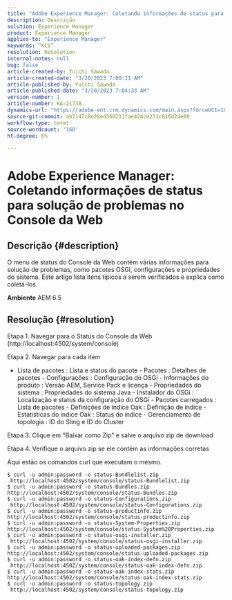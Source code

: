 ```yaml
---
title: "Adobe Experience Manager: Coletando informações de status para solução de problemas no Console da Web"
description: Descrição
solution: Experience Manager
product: Experience Manager
applies-to: "Experience Manager"
keywords: “KCS”
resolution: Resolution
internal-notes: null
bug: false
article-created-by: Yuichi Sawada
article-created-date: "3/20/2023 7:00:11 AM"
article-published-by: Yuichi Sawada
article-published-date: "3/20/2023 7:04:33 AM"
version-number: 1
article-number: KA-21738
dynamics-url: "https://adobe-ent.crm.dynamics.com/main.aspx?forceUCI=1&pagetype=entityrecord&etn=knowledgearticle&id=9267a6d8-ecc6-ed11-b597-6045bd006b3d"
source-git-commit: ab7147c8e28ed360211fae424ce231c016d24e00
workflow-type: tm+mt
source-wordcount: '160'
ht-degree: 6%

---
```


# Adobe Experience Manager: Coletando informações de status para solução de problemas no Console da Web

## Descrição {#description}


O menu de status do Console da Web contém várias informações para solução de problemas, como pacotes OSGi, configurações e propriedades do sistema.
Este artigo lista itens típicos a serem verificados e explica como coletá-los.

<b>Ambiente</b>
AEM 6.5


## Resolução {#resolution}


Etapa 1. Navegar para o Status do Console da Web (http://localhost:4502/system/console)

Etapa 2. Navegar para cada item

- Lista de pacotes : Lista e status do pacote - Pacotes : Detalhes de pacotes - Configurações : Configuração do OSGi - Informações do produto : Versão AEM, Service Pack e licença - Propriedades do sistema : Propriedades do sistema Java - Instalador do OSGi : Localização e status da configuração do OSGi - Pacotes carregados : Lista de pacotes - Definições de índice Oak : Definição de índice - Estatísticas do índice Oak : Status do índice - Gerenciamento de topologia : ID do Sling e ID do Cluster

Etapa 3. Clique em &quot;Baixar como Zip&quot; e salve o arquivo zip de download

Etapa 4. Verifique o arquivo zip se ele contém as informações corretas

Aqui estão os comandos curl que executam o mesmo.


```
$ curl -u admin:password -o status-Bundlelist.zip        http://localhost:4502/system/console/status-Bundlelist.zip
$ curl -u admin:password -o status-Bundles.zip           http://localhost:4502/system/console/status-Bundles.zip
$ curl -u admin:password -o status-Configurations.zip    http://localhost:4502/system/console/status-Configurations.zip
$ curl -u admin:password -o status-productinfo.zip       http://localhost:4502/system/console/status-productinfo.zip
$ curl -u admin:password -o status-System-Properties.zip http://localhost:4502/system/console/status-System%20Properties.zip
$ curl -u admin:password -o status-osgi-installer.zip    http://localhost:4502/system/console/status-osgi-installer.zip
$ curl -u admin:password -o status-uploaded-packages.zip http://localhost:4502/system/console/status-uploaded-packages.zip
$ curl -u admin:password -o status-oak-index-defn.zip    http://localhost:4502/system/console/status-oak-index-defn.zip
$ curl -u admin:password -o status-oak-index-stats.zip   http://localhost:4502/system/console/status-oak-index-stats.zip
$ curl -u admin:password -o status-topology.zip          http://localhost:4502/system/console/status-topology.zip
```



